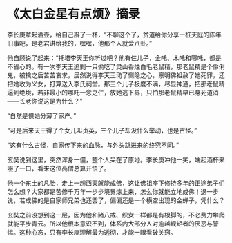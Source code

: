 # 《太白金星有点烦》摘录

李长庚拿起酒壶，给自己斟了一杯，“不聊这个了，贫道给你分享一桩天庭的陈年旧事吧，是老君讲给我的，嘿嘿，他那个人就爱八卦。”

他自顾说了起来：“托塔李天王你听过吧？他有仨儿子，金吒、木吒和哪吒，都是不省心的。有一次李天王追剿一只偷吃了灵山香烛白毛老鼠精，那老鼠精是个伶俐鬼，被擒之后苦苦哀求，居然说得李天王动了恻隐之心，禀明佛祖赦了她死罪，还把她收为义女，打算送入李氏祠堂。那三个儿子极度不满，尽显神通，把那老鼠精逼到绝境，若非最小的哪吒一念之仁，放她逃下界，只怕那老鼠精早已身死道消——长老你说这是为什么？”

“自然是惧她分薄了家产。”

“可是后来天王得了个女儿叫贞英，三个儿子却没什么举动，也是古怪。”

“这有什么古怪，自家传下来的血脉，与外头跳进来的终究不同。”

玄奘说到这里，突然浑身一僵，整个人呆在了原地。李长庚冲他一笑，端起酒杯来啜了一口，看来这位高僧总算开悟了。

他一个东土的凡胎，走上一趟西天就能成佛，这让佛祖座下修持多年的正途弟子们怎么想？大家都是苦修千万年一步步境界炼上来，怎么你就能立地成佛！退一步说，若成佛的是自家师兄弟也还罢了，偏偏还是一个横空出现的金蝉子，凭什么？

玄奘之前没想到这一层，因为他和猪八戒、织女一样都是有根脚的，不必费力攀爬就能平步青云。所以他根本意识不到，体系内大部分人对逾越规矩者的厌恶与警惕。这种心态，只有李长庚理解最为透彻，才能一眼看破关窍。